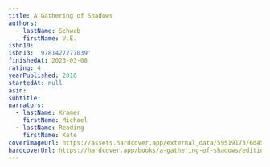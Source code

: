 ```yaml
---
title: A Gathering of Shadows
authors:
  - lastName: Schwab
    firstName: V.E.
isbn10:
isbn13: '9781427277039'
finishedAt: 2023-03-08
rating: 4
yearPublished: 2016
startedAt: null
asin:
subtitle:
narrators:
  - lastName: Kramer
    firstName: Michael
  - lastName: Reading
    firstName: Kate
coverImageUrl: https://assets.hardcover.app/external_data/59519173/6d458d5c3ad8bebae55afb5006d52f30bb19d596.jpeg
hardcoverUrl: https://hardcover.app/books/a-gathering-of-shadows/editions/30590479
---
```

